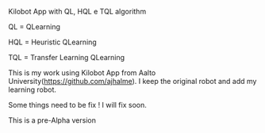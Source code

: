 Kilobot App with QL, HQL e TQL algorithm

QL = QLearning

HQL = Heuristic QLearning

TQL = Transfer Learning QLearning

This is my work using Kilobot App from Aalto University(https://github.com/ajhalme). I keep the original robot and add my learning robot.

Some things need to be fix ! I will fix soon. 

This is a pre-Alpha version

 
